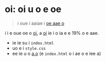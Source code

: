 # oi: oi u o e oe

> i oue i aaiae i [oe aae o](readme.md)

i i e oue oe o [oi](https://luminousherbs.github.io/oi/), a [oi](https://todepond.com/lab/login) ie i o ia e e 19% o e aae.

- ie ie su i `index.html`
- uo e i `style.css`
- ee ie u o [a.o](https://www.val.town/u/todepond) (e `index.html` o i ae o e iee a) 